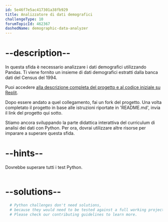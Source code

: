 ```yaml
---
id: 5e46f7e5ac417301a38fb929
title: Analizzatore di dati demografici
challengeType: 10
forumTopicId: 462367
dashedName: demographic-data-analyzer
---
```


# --description--

In questa sfida è necessario analizzare i dati demografici utilizzando Pandas. Ti viene fornito un insieme di dati demografici estratti dalla banca dati del Census del 1994.

Puoi accedere [alla descrizione completa del progetto e al codice iniziale su Replit](https://replit.com/github/freeCodeCamp/boilerplate-demographic-data-analyzer).

Dopo essere andato a quel collegamento, fai un fork del progetto. Una volta completato il progetto in base alle istruzioni riportate in 'README.md', invia il link del progetto qui sotto.

Stiamo ancora sviluppando la parte didattica interattiva del curriculum di analisi dei dati con Python. Per ora, dovrai utilizzare altre risorse per imparare a superare questa sfida.

# --hints--

Dovrebbe superare tutti i test Python.

```js

```

# --solutions--

```py
  # Python challenges don't need solutions,
  # because they would need to be tested against a full working project.
  # Please check our contributing guidelines to learn more.
```
